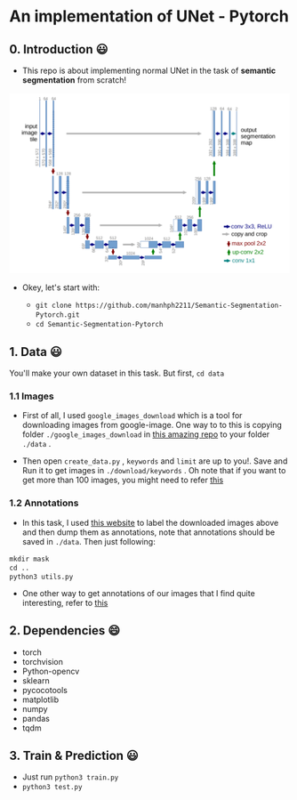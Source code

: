 # An implementation of UNet - Pytorch

## 0. Introduction :smiley:

- This repo is about implementing normal UNet in the task of **semantic segmentation** from scratch!

![alt text](https://github.com/manhph2211/Semantic-Segmentation-Pytorch/blob/main/UNet.png)


- Okey, let's start with:

  - `git clone https://github.com/manhph2211/Semantic-Segmentation-Pytorch.git` 
  - `cd Semantic-Segmentation-Pytorch`


## 1. Data :smiley:

You'll make your own dataset in this task. But first, `cd data`

### 1.1 Images 

- First of all, I used `google_images_download` which is a tool for downloading images from google-image. One way to to this is copying folder `./google_images_download` in [this amazing repo](https://github.com/hardikvasa/google-images-download) to your folder `./data` . 

- Then open `create_data.py` , `keywords` and `limit` are up to you!. Save and Run it to get images in `./download/keywords` . Oh note that if you want to get more than 100 images, you might need to refer [this](https://github.com/hardikvasa/google-images-download/issues/53)

### 1.2 Annotations 

- In this task, I used [this website](https://cvat.org/) to label the downloaded images above and then dump them as annotations, note that annotations should be saved in `./data`. Then just following:
```
mkdir mask 
cd ..
python3 utils.py
```

- One other way to get annotations of our images that I find quite interesting, refer to [this](https://github.com/abreheret/PixelAnnotationTool?fbclid=IwAR1va_pH7DMsCWKkftSeGP7SGkGPS4TB_0ZPKHHHXqe8Ute-ovLdqe1q0O0)

## 2. Dependencies :smile:

- torch
- torchvision
- Python-opencv
- sklearn
- pycocotools
- matplotlib
- numpy
- pandas
- tqdm

## 3. Train & Prediction  :smiley:

- Just run `python3 train.py`
- `python3 test.py`

